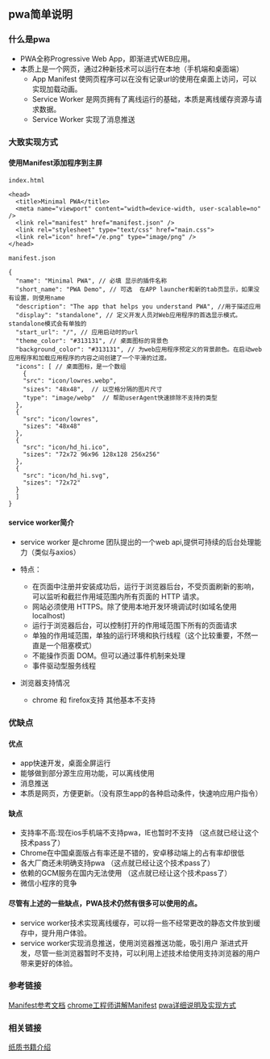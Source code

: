 ## pwa简单说明
### 什么是pwa

+ PWA全称Progressive Web App，即渐进式WEB应用。
+ 本质上是一个网页，通过2种新技术可以运行在本地（手机端和桌面端）
    * App Manifest 使网页程序可以在没有记录url的使用在桌面上访问，可以实现加载动画。
    * Service Worker 是网页拥有了离线运行的基础，本质是离线缓存资源与请求数据。
    * Service Worker 实现了消息推送


### 大致实现方式 
#### 使用Manifest添加程序到主屏
`index.html`
```
<head>
  <title>Minimal PWA</title>
  <meta name="viewport" content="width=device-width, user-scalable=no" />
  <link rel="manifest" href="manifest.json" />
  <link rel="stylesheet" type="text/css" href="main.css">
  <link rel="icon" href="/e.png" type="image/png" />
</head>
```
`manifest.json`
```
{
  "name": "Minimal PWA", // 必填 显示的插件名称
  "short_name": "PWA Demo", // 可选  在APP launcher和新的tab页显示，如果没有设置，则使用name
  "description": "The app that helps you understand PWA", //用于描述应用
  "display": "standalone", // 定义开发人员对Web应用程序的首选显示模式。standalone模式会有单独的
  "start_url": "/", // 应用启动时的url
  "theme_color": "#313131", // 桌面图标的背景色
  "background_color": "#313131", // 为web应用程序预定义的背景颜色。在启动web应用程序和加载应用程序的内容之间创建了一个平滑的过渡。
  "icons": [ // 桌面图标，是一个数组
    {
    "src": "icon/lowres.webp",
    "sizes": "48x48",  // 以空格分隔的图片尺寸
    "type": "image/webp"  // 帮助userAgent快速排除不支持的类型
  },
  {
    "src": "icon/lowres",
    "sizes": "48x48"
  },
  {
    "src": "icon/hd_hi.ico",
    "sizes": "72x72 96x96 128x128 256x256"
  },
  {
    "src": "icon/hd_hi.svg",
    "sizes": "72x72"
  }
  ]
}
```

#### service worker简介
+ service worker 是chrome 团队提出的一个web api,提供可持续的后台处理能力（类似与axios）
+ 特点：
    * 在页面中注册并安装成功后，运行于浏览器后台，不受页面刷新的影响，可以监听和截拦作用域范围内所有页面的 HTTP 请求。   
    * 网站必须使用 HTTPS。除了使用本地开发环境调试时(如域名使用 localhost)   
    * 运行于浏览器后台，可以控制打开的作用域范围下所有的页面请求    
    * 单独的作用域范围，单独的运行环境和执行线程（这个比较重要，不然一直是一个阻塞模式） 
    * 不能操作页面 DOM。但可以通过事件机制来处理   
    * 事件驱动型服务线程   

+ 浏览器支持情况
    * chrome 和 firefox支持 其他基本不支持


### 优缺点
#### 优点
+ app快速开发，桌面全屏运行
+ 能够做到部分源生应用功能，可以离线使用
+ 消息推送
+ 本质是网页，方便更新。（没有原生app的各种启动条件，快速响应用户指令）

#### 缺点
+ 支持率不高:现在ios手机端不支持pwa，IE也暂时不支持 （这点就已经让这个技术pass了）
+ Chrome在中国桌面版占有率还是不错的，安卓移动端上的占有率却很低
+ 各大厂商还未明确支持pwa （这点就已经让这个技术pass了）
+ 依赖的GCM服务在国内无法使用 （这点就已经让这个技术pass了）
+ 微信小程序的竞争

#### 尽管有上述的一些缺点，PWA技术仍然有很多可以使用的点。

+ service worker技术实现离线缓存，可以将一些不经常更改的静态文件放到缓存中，提升用户体验。
+ service worker实现消息推送，使用浏览器推送功能，吸引用户
渐进式开发，尽管一些浏览器暂时不支持，可以利用上述技术给使用支持浏览器的用户带来更好的体验。

### 参考链接
[Manifest参考文档](https://developer.mozilla.org/zh-CN/docs/Web/Manifest)
[chrome工程师讲解Manifest](https://developers.google.cn/web/showcase/2015/chrome-dev-summit)
[pwa详细说明及实现方式](https://segmentfault.com/a/1190000012353473)

### 相关链接
[纸质书籍介绍](https://github.com/SangKa/PWA-Book-CN)



















